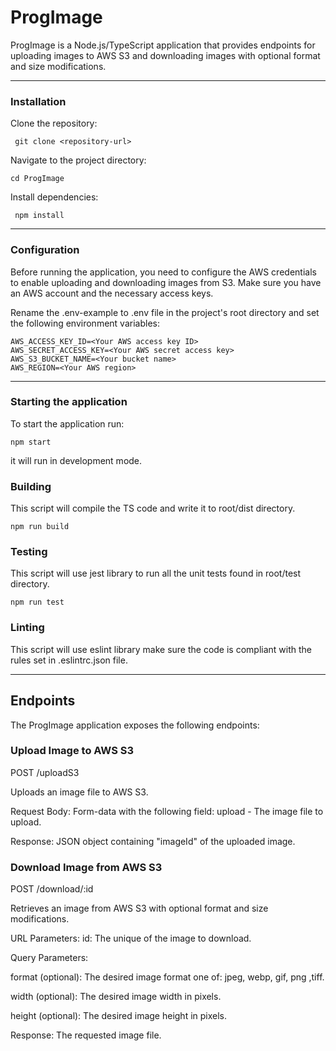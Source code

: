 # ProgImage

ProgImage is a Node.js/TypeScript application that provides endpoints for uploading images to AWS S3 and downloading images with optional format and size modifications.

---

### Installation

Clone the repository:

``` git clone <repository-url>```

Navigate to the project directory:

``` cd ProgImage ```

Install dependencies:

``` npm install```

---

### Configuration
Before running the application, you need to configure the AWS credentials to enable uploading and downloading images from S3. Make sure you have an AWS account and the necessary access keys.

Rename the .env-example to .env file in the project's root directory and set the following environment variables:

```
AWS_ACCESS_KEY_ID=<Your AWS access key ID>
AWS_SECRET_ACCESS_KEY=<Your AWS secret access key>
AWS_S3_BUCKET_NAME=<Your bucket name>
AWS_REGION=<Your AWS region>
```

---

### Starting the application

To start the application run:

``` npm start ```

it will run in development mode.

### Building

This script will compile the TS code and write it to root/dist directory.

``` npm run build ```


### Testing

This script will use jest library to run all the unit tests found in root/test directory.

``` npm run test ```

### Linting

This script will use eslint library make sure the code is compliant with the rules set in .eslintrc.json file.

---

## Endpoints
The ProgImage application exposes the following endpoints:

### Upload Image to AWS S3

POST /uploadS3

Uploads an image file to AWS S3.

Request Body: Form-data with the following field: upload - The image file to upload.

Response: JSON object containing "imageId" of the uploaded image.

### Download Image from AWS S3

POST /download/:id

Retrieves an image from AWS S3 with optional format and size modifications.

URL Parameters:
id: The unique of the image to download.

Query Parameters:

format (optional): The desired image format one of: jpeg, webp, gif, png ,tiff.

width (optional): The desired image width in pixels.

height (optional): The desired image height in pixels.

Response: The requested image file.